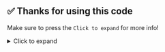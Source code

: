 ## ✅ Thanks for using this code
Make sure to press the `Click to expand` for more info!

<details>
  <summary>Click to expand</summary>
 
 # Advertisment
  * [Discord Server](https://discord.gg/k84WVuFgtC)
  * [Website](https://bosu.lol)
  * Star this project & Join my discord server
  

</details>
